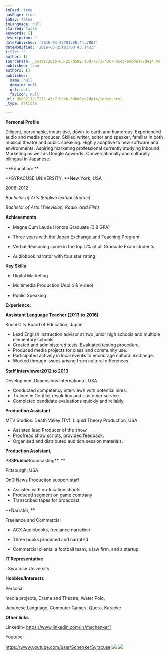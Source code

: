 ```yaml
---
inFeed: true
hasPage: true
inNav: false
inLanguage: null
starred: false
keywords: []
description: ''
datePublished: '2016-03-25T01:00:44.780Z'
dateModified: '2016-03-25T01:00:43.143Z'
title: ''
author: []
sourcePath: _posts/2016-03-25-d589713d-7271-43c7-bccb-60bd6ac7de14.md
published: true
authors: []
publisher:
  name: null
  domain: null
  url: null
  favicon: null
url: d589713d-7271-43c7-bccb-60bd6ac7de14/index.html
_type: Article

---
```

**Personal Profile**

Diligent, personable, inquisitive, down to earth and humorous. Experienced audio and media producer. Skilled writer, editor and speaker, familiar in both musical theatre and public speaking. Highly adaptive to new software and environments. Aspiring marketing professional currently studying Inbound Marketing as well as Google Adwords. Conversationally and culturally bilingual in Japanese. 

**Education: **

**SYRACUSE UNIVERSITY, **New York, USA

2008-2012

_Bachelor of Arts (English textual studies)_

_Bachelor of Arts (Television, Radio, and Film)_

**Achievements**

* Magna Cum Laude Honors Graduate (3.8 GPA)

* Three years with the Japan Exchange and Teaching Program
* Verbal Reasoning score in the top 5% of all Graduate Exam students.
* Audiobook narrator with four star rating

**Key Skills**

* Digital Marketing

* Multimedia Production (Audio & Video)

* Public Speaking

**Experience:**

**Assistant Language Teacher (2013 to 2016)**

Kochi City Board of Education, Japan

* Lead English instruction advisor at two junior high schools and multiple elementary schools.
* Created and administered tests. Evaluated testing procedure.
* Produced media projects for class and community use.
* Participated actively in local events to encourage cultural exchange.
* Worked through issues arising from cultural differences.

**Staff Interviewer2012 to 2013**

Development Dimensions International, USA

* Conducted competency interviews with potential hires.
* Trained in Conflict resolution and customer service.
* Completed candidate evaluations quickly and reliably.

**Production Assistant**

MTV Studios: Death Valley (TV), Liquid Theory Production, USA

* Assisted lead Producer of the show
* Proofread show scripts, provided feedback.
* Organised and distributed audition session materials.

**Production Assistant,**

PBS****Public****Broadcasting**, **

Pittsburgh, USA

OnQ News Production support staff

* Assisted with on-location shoots
* Produced segment on game company
* Transcribed tapes for broadcast

**Narrator, **

Freelance and Commercial

* ACX Audiobooks, freelance narration

* Three books produced and narrated
* Commercial clients: a football team, a law firm, and a startup.

**IT Representative**

: Syracuse University

**Hobbies/Interests**

Personal

media projects, Drama and Theatre, Water Polo, 

Japanese Language, Computer Games, Quora, Karaoke

**Other links**

LinkedIn- https://www.linkedin.com/in/mschenker1

Youtube-

https://www.youtube.com/user/SchenkerSyracuse
![](https://s3-us-west-2.amazonaws.com/the-grid-img/p/e347569ead682122ae68ed0b8b8af9b6e6cdb4be.jpg)
![](https://the-grid-user-content.s3-us-west-2.amazonaws.com/a5b4825e-1f82-464d-a921-b7bcab3c1e21.jpg)